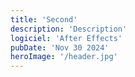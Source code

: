 ```yaml
---
title: 'Second'
description: 'Description'
logiciel: 'After Effects'
pubDate: 'Nov 30 2024'
heroImage: '/header.jpg'
---
```


